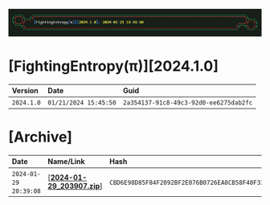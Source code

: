 ![label](https://github.com/mcc85s/FightingEntropy/blob/main/Version/2024.1.0/Docs/label.jpg)

# [FightingEntropy(π)][2024.1.0]

| Version    | Date                  | Guid                                   |
|:-----------|:----------------------|:---------------------------------------|
| `2024.1.0` | `01/21/2024 15:45:50` | `2a354137-91c8-49c3-92d0-ee6275dab2fc` |

# [Archive]
| Date                | Name/Link                                                                                                                   | Hash                                                             |
|:--------------------|:----------------------------------------------------------------------------------------------------------------------------|:-----------------------------------------------------------------|
| `2024-01-29 20:39:08` | [[**2024-01-29_203907.zip**](https://www.github.com/mcc85s/FightingEntropy/blob/main/Version/2024.1.0/Archive/2024-01-29_203907.zip)] | `CBD6E98D85F84F2092BF2E076B0726EA8CB58F40F32CD64A68B48467037B6472` |
